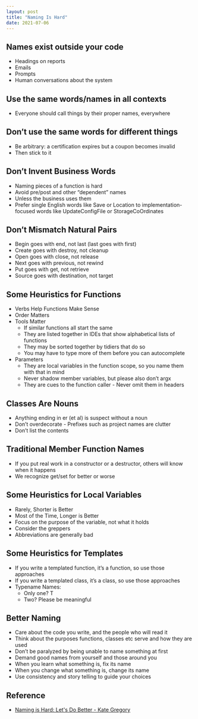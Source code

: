 ```yaml
---
layout: post
title: "Naming Is Hard"
date: 2021-07-06
---
```


## Names exist outside your code
*  Headings on reports
* Emails
* Prompts
* Human conversations about the system

## Use the same words/names in all contexts
* Everyone should call things by their proper names, everywhere

## Don’t use the same words for different things
* Be arbitrary: a certification expires but a coupon becomes invalid
* Then stick to it

## Don’t Invent Business Words 
* Naming pieces of a function is hard
* Avoid pre/post and other “dependent” names
* Unless the business uses them
* Prefer single English words like Save or Location to implementation-focused words like UpdateConfigFile or StorageCoOrdinates

## Don’t Mismatch Natural Pairs
* Begin goes with end, not last (last goes with first)
* Create goes with destroy, not cleanup
* Open goes with close, not release
* Next goes with previous, not rewind
* Put goes with get, not retrieve
* Source goes with destination, not target

## Some Heuristics for Functions
* Verbs Help Functions Make Sense
* Order Matters
* Tools Matter
  * If similar functions all start the same
  * They are listed together in IDEs that show alphabetical lists of functions
  * They may be sorted together by tidiers that do so
  * You may have to type more of them before you can autocomplete
* Parameters
  * They are local variables in the function scope, so you name them with that in mind
  * Never shadow member variables, but please also don’t argx
  * They are cues to the function caller - Never omit them in headers

## Classes Are Nouns
* Anything ending in er (et al) is suspect without a noun
* Don’t overdecorate - Prefixes such as project names are clutter
* Don’t list the contents

## Traditional Member Function Names
* If you put real work in a constructor or a destructor, others will know when it happens
* We recognize get/set for better or worse

## Some Heuristics for Local Variables
* Rarely, Shorter is Better
* Most of the Time, Longer is Better
* Focus on the purpose of the variable, not what it holds
* Consider the greppers
* Abbreviations are generally bad

## Some Heuristics for Templates
* If you write a templated function, it’s a function, so use those approaches
* If you write a templated class, it’s a class, so use those approaches
* Typename Names: 
  *  Only one? T 
  *  Two? Please be meaningful

## Better Naming
* Care about the code you write, and the people who will read it
* Think about the purposes functions, classes etc serve and how they are used
* Don’t be paralyzed by being unable to name something at first
* Demand good names from yourself and those around you
* When you learn what something is, fix its name
* When you change what something is, change its name
* Use consistency and story telling to guide your choices

## Reference
* [Naming is Hard: Let's Do Better - Kate Gregory](https://www.youtube.com/watch?v=ZDluHz-ybPE)
